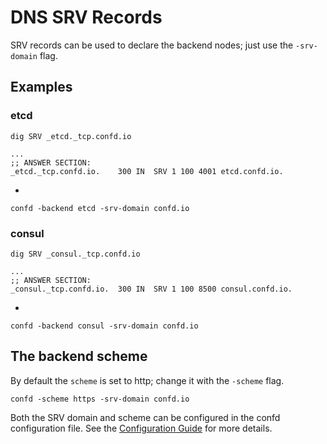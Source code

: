 # DNS SRV Records

SRV records can be used to declare the backend nodes; just use the `-srv-domain` flag. 

## Examples 

### etcd

```
dig SRV _etcd._tcp.confd.io
```

```
...
;; ANSWER SECTION:
_etcd._tcp.confd.io.	300	IN	SRV	1 100 4001 etcd.confd.io.
```

-

```
confd -backend etcd -srv-domain confd.io
```

### consul

```
dig SRV _consul._tcp.confd.io
```

```
...
;; ANSWER SECTION:
_consul._tcp.confd.io.	300	IN	SRV	1 100 8500 consul.confd.io.
```

-

```
confd -backend consul -srv-domain confd.io
```

## The backend scheme

By default the `scheme` is set to http; change it with the `-scheme` flag.

```
confd -scheme https -srv-domain confd.io
```

Both the SRV domain and scheme can be configured in the confd configuration file. See the [Configuration Guide](configuration-guide.md) for more details.
